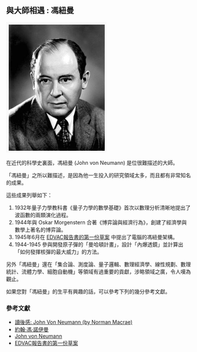 ## 與大師相遇 : 馮紐曼

![](../img/VonNeumann.jpg)

在近代的科學史裏面，馮紐曼 (John von Neumann) 是位很難描述的大師。

「馮紐曼」之所以難描述，是因為他一生投入的研究領域太多，而且都有非常知名的成果。

這些成果列舉如下：

1. 1932年量子力學教科書《量子力學的數學基礎》首次以數理分析清晰地提出了波函數的兩類演化過程。
2. 1944年與 Oskar Morgenstern 合著《博弈論與經濟行為》，創建了經濟學與數學上著名的博弈論。
3. 1945年6月在 [EDVAC報告書的第一份草案] 中提出了電腦的馮紐曼架構。
4. 1944-1945 參與開發原子彈的「曼哈頓計畫」，設計「內爆透鏡」並計算出「如何發揮核彈的最大威力」的方法。

另外「馮紐曼」還在「集合論、測度論、量子邏輯、數理經濟學、線性規劃、數理統計、流體力學、細胞自動機」等領域有過重要的貢獻，涉略領域之廣，令人嘆為觀止。

如果您對「馮紐曼」的生平有興趣的話，可以參考下列的幾分參考文獻。

### 參考文獻
* [讀後感: John Von Neumann (by Norman Macrae)]
* [約翰·馮·諾伊曼](http://zh.wikipedia.org/wiki/%E7%BA%A6%E7%BF%B0%C2%B7%E5%86%AF%C2%B7%E8%AF%BA%E4%BC%8A%E6%9B%BC)
* [John von Neumann](http://en.wikipedia.org/wiki/John_von_Neumann)
* [EDVAC報告書的第一份草案]

[EDVAC報告書的第一份草案]:http://zh.wikipedia.org/wiki/EDVAC%E5%A0%B1%E5%91%8A%E6%9B%B8%E7%9A%84%E7%AC%AC%E4%B8%80%E4%BB%BD%E8%8D%89%E6%A1%88

[讀後感: John Von Neumann (by Norman Macrae)]:http://supertg.pixnet.net/blog/post/58786558-%E8%AE%80%E5%BE%8C%E6%84%9F%3A-john-von-neumann-(by-norman-macrae)
